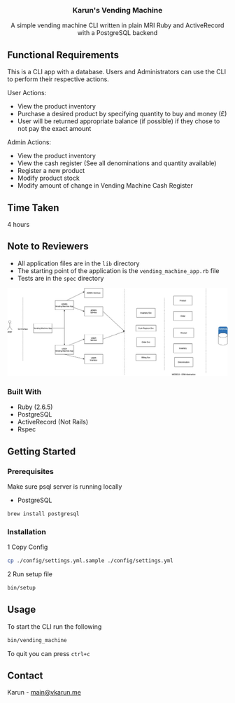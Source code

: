 <!-- PROJECT LOGO -->
<br />
<p align="center">
  <h3 align="center">Karun's Vending Machine</h3>

  <p align="center">
    A simple vending machine CLI written in plain MRI Ruby and ActiveRecord with a PostgreSQL backend
  </p>
</p>


<!-- ABOUT THE PROJECT -->
## Functional Requirements

This is a CLI app with a database. Users and Administrators can use the CLI to perform their respective actions.

User Actions:
* View the product inventory
* Purchase a desired product by specifying quantity to buy and money (£)
* User will be returned appropriate balance (if possible) if they chose to not pay the exact amount


Admin Actions:
* View the product inventory
* View the cash register (See all denominations and quantity available)
* Register a new product
* Modify product stock
* Modify amount of change in Vending Machine Cash Register

<!-- TIME TAKEN -->
## Time Taken
4 hours

<!-- REVIEWERS -->
## Note to Reviewers
* All application files are in the `lib` directory
* The starting point of the application is the `vending_machine_app.rb` file
* Tests are in the `spec` directory


![vending_machine](vending_machine.jpg "Structure of Vanding Machine")


### Built With
* Ruby (2.6.5)
* PostgreSQL
* ActiveRecord (Not Rails)
* Rspec


<!-- GETTING STARTED -->
## Getting Started

### Prerequisites
Make sure psql server is running locally
* PostgreSQL
```sh
brew install postgresql
```

### Installation

1 Copy Config
```sh
cp ./config/settings.yml.sample ./config/settings.yml
```

2 Run setup file
```sh
bin/setup
```



<!-- USAGE EXAMPLES -->
## Usage

To start the CLI run the following 
```sh
bin/vending_machine
```

To quit you can press `ctrl+c`

<!-- CONTACT -->
## Contact

Karun - main@vkarun.me

